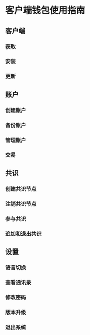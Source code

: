 # 客户端钱包使用指南
## 客户端
### 获取
### 安装
### 更新
## 账户
### 创建账户
### 备份账户
### 管理账户
### 交易
## 共识
### 创建共识节点
### 注销共识节点
### 参与共识
### 追加和退出共识
## 设置
### 语言切换
### 查看通讯录
### 修改密码
### 版本升级
### 退出系统

